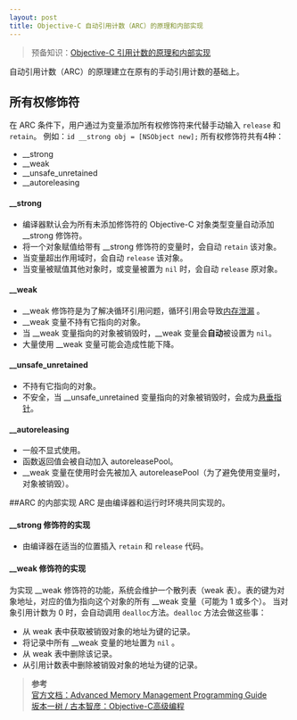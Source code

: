 ```yaml
---
layout: post
title: Objective-C 自动引用计数（ARC）的原理和内部实现
---
```

> 预备知识：[Objective-C 引用计数的原理和内部实现](https://www.jianshu.com/p/a87242255522)

自动引用计数（ARC）的原理建立在原有的手动引用计数的基础上。
## 所有权修饰符
在 ARC 条件下，用户通过为变量添加所有权修饰符来代替手动输入 `release` 和 `retain`。
例如：`id __strong obj = [NSObject new];`
所有权修饰符共有4种：
- __strong
- __weak
- __unsafe_unretained
- __autoreleasing

#### __strong
- 编译器默认会为所有未添加修饰符的 Objective-C 对象类型变量自动添加 __strong 修饰符。
- 将一个对象赋值给带有 __strong 修饰符的变量时，会自动 `retain` 该对象。
- 当变量超出作用域时，会自动 `release` 该对象。
- 当变量被赋值其他对象时，或变量被置为 `nil` 时，会自动 `release` 原对象。

#### __weak
- __weak 修饰符是为了解决循环引用问题，循环引用会导致[内存泄漏](https://zh.wikipedia.org/wiki/%E5%86%85%E5%AD%98%E6%B3%84%E6%BC%8F) 。
- __weak 变量不持有它指向的对象。
- 当 __weak 变量指向的对象被销毁时，__weak 变量会**自动**被设置为 `nil`。
- 大量使用 __weak 变量可能会造成性能下降。

#### __unsafe_unretained
- 不持有它指向的对象。
- 不安全，当 __unsafe_unretained 变量指向的对象被销毁时，会成为[悬垂指针](https://en.wikipedia.org/wiki/Dangling_pointer)。

#### __autoreleasing
- 一般不显式使用。
- 函数返回值会被自动加入 autoreleasePool。
- __weak 变量在使用时会先被加入 autoreleasePool（为了避免使用变量时，对象被销毁）。

##ARC 的内部实现
ARC 是由编译器和运行时环境共同实现的。

#### __strong 修饰符的实现
- 由编译器在适当的位置插入 `retain` 和 `release` 代码。
#### __weak 修饰符的实现
为实现 __weak 修饰符的功能，系统会维护一个散列表（weak 表）。表的键为对象地址，对应的值为指向这个对象的所有 __weak 变量（可能为 1 或多个）。
当对象引用计数为 0 时，会自动调用  `dealloc`方法。`dealloc` 方法会做这些事：
- 从 weak 表中获取被销毁对象的地址为键的记录。
- 将记录中所有 __weak 变量的地址置为 `nil` 。
- 从 weak 表中删除该记录。
- 从引用计数表中删除被销毁对象的地址为键的记录。

> **参考**  
> [官方文档：Advanced Memory Management Programming Guide](https://developer.apple.com/library/archive/documentation/Cocoa/Conceptual/MemoryMgmt/Articles/MemoryMgmt.html#//apple_ref/doc/uid/10000011-SW1)  
> [坂本一树 / 古本智彦：Objective-C高级编程](https://book.douban.com/subject/24720270/)

